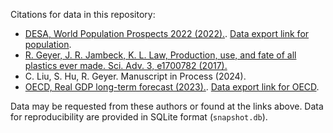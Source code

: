 Citations for data in this repository:

 - [DESA, World Population Prospects 2022 (2022).](https://population.un.org/wpp/Download). [Data export link for population](https://population.un.org/wpp/Download/Files/1_Indicator%2520%5C(Standard%5C)/EXCEL_FILES/1_General/WPP2024_GEN_F01_DEMOGRAPHIC_INDICATORS_COMPACT.xlsx).
 - [R. Geyer, J. R. Jambeck, K. L. Law, Production, use, and fate of all plastics ever made. Sci. Adv. 3, e1700782 (2017).](https://www.science.org/doi/10.1126/sciadv.1700782)
 - C. Liu, S. Hu, R. Geyer. Manuscript in Process (2024).
 - [OECD, Real GDP long-term forecast (2023).](https://doi.org/10.1787/d927bc18-en). [Data export link for OECD](https://sdmx.oecd.org/archive/rest/data/OECD,DF_EO114_LTB,/.GDPVD.S0.A?startPeriod=1990&endPeriod=2060&dimensionAtObservation=AllDimensions&format=csvfilewithlabels).

Data may be requested from these authors or found at the links above. Data for reproducibility are provided in SQLite format (`snapshot.db`).
